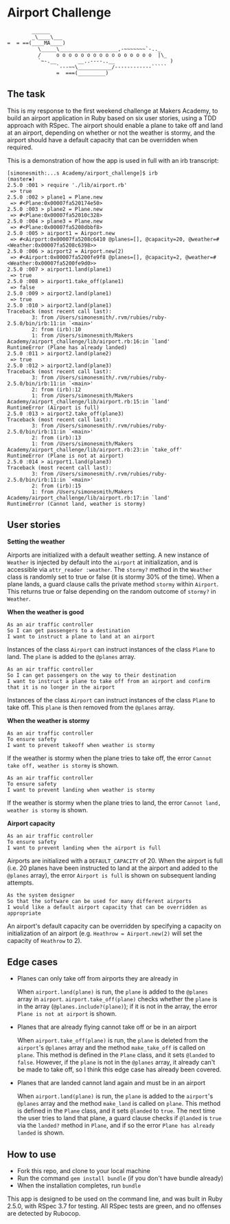 Airport Challenge
=================

```
        ______
        _\____\___
=  = ==(____MA____)
          \_____\___________________,-~~~~~~~`-.._
          /     o o o o o o o o o o o o o o o o  |\_
          `~-.__       __..----..__                  )
                `---~~\___________/------------`````
                =  ===(_________)

```

The task
---------

This is my response to the first weekend challenge at Makers Academy, to build an airport application in Ruby based on six user stories, using a TDD approach with RSpec. The airport should enable a plane to take off and land at an airport, depending on whether or not the weather is stormy, and the airport should have a default capacity that can be overridden when required.

This is a demonstration of how the app is used in full with an irb transcript:

```
[simonesmith:...s Academy/airport_challenge]$ irb                                        (master✱)
2.5.0 :001 > require './lib/airport.rb'
 => true
2.5.0 :002 > plane1 = Plane.new
 => #<Plane:0x00007fa520174e50>
2.5.0 :003 > plane2 = Plane.new
 => #<Plane:0x00007fa52010c328>
2.5.0 :004 > plane3 = Plane.new
 => #<Plane:0x00007fa5208dbbf8>
2.5.0 :005 > airport1 = Airport.new
 => #<Airport:0x00007fa5208c6410 @planes=[], @capacity=20, @weather=#<Weather:0x00007fa5208c6398>>
2.5.0 :006 > airport2 = Airport.new(2)
 => #<Airport:0x00007fa5200fe9f8 @planes=[], @capacity=2, @weather=#<Weather:0x00007fa5200fe9d0>>
2.5.0 :007 > airport1.land(plane1)
 => true
2.5.0 :008 > airport1.take_off(plane1)
 => false
2.5.0 :009 > airport2.land(plane1)
 => true
2.5.0 :010 > airport2.land(plane1)
Traceback (most recent call last):
        3: from /Users/simonesmith/.rvm/rubies/ruby-2.5.0/bin/irb:11:in `<main>'
        2: from (irb):10
        1: from /Users/simonesmith/Makers Academy/airport_challenge/lib/airport.rb:16:in `land'
RuntimeError (Plane has already landed)
2.5.0 :011 > airport2.land(plane2)
 => true
2.5.0 :012 > airport2.land(plane3)
Traceback (most recent call last):
        3: from /Users/simonesmith/.rvm/rubies/ruby-2.5.0/bin/irb:11:in `<main>'
        2: from (irb):12
        1: from /Users/simonesmith/Makers Academy/airport_challenge/lib/airport.rb:15:in `land'
RuntimeError (Airport is full)
2.5.0 :013 > airport2.take_off(plane3)
Traceback (most recent call last):
        3: from /Users/simonesmith/.rvm/rubies/ruby-2.5.0/bin/irb:11:in `<main>'
        2: from (irb):13
        1: from /Users/simonesmith/Makers Academy/airport_challenge/lib/airport.rb:23:in `take_off'
RuntimeError (Plane is not at airport)
2.5.0 :014 > airport1.land(plane3)
Traceback (most recent call last):
        3: from /Users/simonesmith/.rvm/rubies/ruby-2.5.0/bin/irb:11:in `<main>'
        2: from (irb):15
        1: from /Users/simonesmith/Makers Academy/airport_challenge/lib/airport.rb:17:in `land'
RuntimeError (Cannot land, weather is stormy)
```

User stories
---------
**Setting the weather**

Airports are initialized with a default weather setting. A new instance of `Weather` is injected by default into the `airport` at initialization, and is accessible via `attr_reader :weather`. The `stormy?` method in the `Weather` class is randomly set to true or false (it is stormy 30% of the time). When a plane lands, a guard clause calls the private method `stormy` within `Airport`. This returns true or false depending on the random outcome of `stormy?` in `Weather`.


**When the weather is good**

```
As an air traffic controller
So I can get passengers to a destination
I want to instruct a plane to land at an airport
```

Instances of the class `Airport` can instruct instances of the class `Plane` to land. The `plane` is added to the `@planes` array.

```
As an air traffic controller
So I can get passengers on the way to their destination
I want to instruct a plane to take off from an airport and confirm that it is no longer in the airport
```

Instances of the class `Airport` can instruct instances of the class `Plane` to take off. This `plane` is then removed from the `@planes` array.


**When the weather is stormy**

```
As an air traffic controller
To ensure safety
I want to prevent takeoff when weather is stormy
```

If the weather is stormy when the plane tries to take off, the error `Cannot take off, weather is stormy` is shown.

```
As an air traffic controller
To ensure safety
I want to prevent landing when weather is stormy
```

If the weather is stormy when the plane tries to land, the error `Cannot land, weather is stormy` is shown.


**Airport capacity**

```
As an air traffic controller
To ensure safety
I want to prevent landing when the airport is full
```

Airports are initialized with a `DEFAULT_CAPACITY` of 20. When the airport is full (i.e. 20 planes have been instructed to land at the airport and added to the `@planes` array), the error `Airport is full` is shown on subsequent landing attempts.

```
As the system designer
So that the software can be used for many different airports
I would like a default airport capacity that can be overridden as appropriate
```

An airport's default capacity can be overridden by specifying a capacity on initialization of an airport (e.g. `Heathrow = Airport.new(2)` will set the capacity of `Heathrow` to 2).


Edge cases
---------

* Planes can only take off from airports they are already in

  When `airport.land(plane)` is run, the `plane` is added to the `@planes` array in `airport`. `airport.take_off(plane)` checks whether the `plane` is in the array (`@planes.include?(plane)`); if it is not in the array, the error `Plane is not at airport` is shown.

* Planes that are already flying cannot take off or be in an airport

  When `airport.take_off(plane)` is run, the `plane` is deleted from the `airport`'s `@planes` array and the method `make_take_off` is called on `plane`. This method is defined in the `Plane` class, and it sets `@landed` to `false`.
  However, if the `plane` is not in the `@planes` array, it already can't be made to take off, so I think this edge case has already been covered.

* Planes that are landed cannot land again and must be in an airport

  When `airport.land(plane)` is run, the `plane` is added to the `airport`'s `@planes` array and the method `make_land` is called on `plane`. This method is defined in the `Plane` class, and it sets `@landed` to `true`.
  The next time the user tries to land that plane, a guard clause checks if `@landed` is `true` via the `landed?` method in `Plane`, and if so the error `Plane has already landed` is shown.


How to use
---------
* Fork this repo, and clone to your local machine
* Run the command `gem install bundle` (if you don't have bundle already)
* When the installation completes, run `bundle`

This app is designed to be used on the command line, and was built in Ruby 2.5.0, with RSpec 3.7 for testing. All RSpec tests are green, and no offenses are detected by Rubocop.
